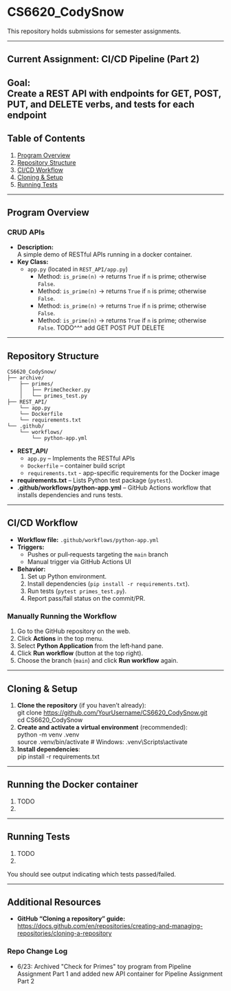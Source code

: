 # CS6620_CodySnow

This repository holds submissions for semester assignments.

---

## Current Assignment: CI/CD Pipeline (Part 2)

**Goal:**  
Create a REST API with endpoints for GET, POST, PUT, and DELETE verbs, and tests for each endpoint
---

## Table of Contents

1. [Program Overview](#program-overview)  
2. [Repository Structure](#repository-structure)  
3. [CI/CD Workflow](#cicd-workflow)  
4. [Cloning & Setup](#cloning--setup)  
5. [Running Tests](#running-tests)  

---

## Program Overview

### CRUD APIs

- **Description:**  
  A simple demo of RESTful APIs running in a docker container.
- **Key Class:**  
  - `app.py` (located in `REST_API/app.py`)  
    - Method: `is_prime(n)` → returns `True` if `n` is prime; otherwise `False`.
    - Method: `is_prime(n)` → returns `True` if `n` is prime; otherwise `False`.
    - Method: `is_prime(n)` → returns `True` if `n` is prime; otherwise `False`.
    - Method: `is_prime(n)` → returns `True` if `n` is prime; otherwise `False`.
TODO^^^ add GET POST PUT DELETE


---

## Repository Structure

    CS6620_CodySnow/
    ├── archive/
        ├── primes/
        │   ├── PrimeChecker.py
        │   └── primes_test.py
    ├── REST_API/
        └── app.py
        └── Dockerfile
        └── requirements.txt
    └── .github/
        └── workflows/
            └── python-app.yml

- **REST_API/**  
  - `app.py` – Implements the RESTful APIs
  - `Dockerfile` – container build script  
  - `requirements.txt` - app-specific requirements for the Docker image
- **requirements.txt** – Lists Python test package (`pytest`).  
- **.github/workflows/python-app.yml** – GitHub Actions workflow that installs dependencies and runs tests.

---

## CI/CD Workflow

- **Workflow file:** `.github/workflows/python-app.yml`  
- **Triggers:**  
  - Pushes or pull‐requests targeting the `main` branch  
  - Manual trigger via GitHub Actions UI  
- **Behavior:**  
  1. Set up Python environment.  
  2. Install dependencies (`pip install -r requirements.txt`).  
  3. Run tests (`pytest primes_test.py`).  
  4. Report pass/fail status on the commit/PR.

### Manually Running the Workflow

1. Go to the GitHub repository on the web.  
2. Click **Actions** in the top menu.  
3. Select **Python Application** from the left‐hand pane.  
4. Click **Run workflow** (button at the top right).  
5. Choose the branch (`main`) and click **Run workflow** again.

---

## Cloning & Setup

1. **Clone the repository** (if you haven’t already):  
       git clone https://github.com/YourUsername/CS6620_CodySnow.git  
       cd CS6620_CodySnow  
2. **Create and activate a virtual environment** (recommended):  
       python -m venv .venv  
       source .venv/bin/activate   # Windows: .venv\Scripts\activate  
3. **Install dependencies**:  
       pip install -r requirements.txt  

---

## Running the Docker container

1. TODO
2. 

---

## Running Tests 

1. TODO
2. 

You should see output indicating which tests passed/failed.

---

## Additional Resources

- **GitHub “Cloning a repository” guide:**  
  https://docs.github.com/en/repositories/creating-and-managing-repositories/cloning-a-repository  

### Repo Change Log
- 6/23: Archived "Check for Primes" toy program from Pipeline Assignment Part 1 and added new API container for Pipeline Assignment Part 2
